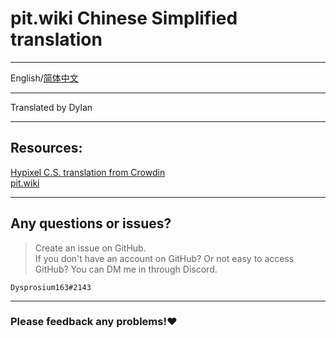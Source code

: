 # pit.wiki Chinese Simplified translation

---

 English/[简体中文](https://github.com/Dysprosium163/pitwiki_CS_translation/blob/main/README_Chinese_Simplified.md)

---

 Translated by Dylan     

---
 ## Resources:                                   
 [Hypixel C.S. translation from Crowdin](https://crowdin.com/project/hypixel/zh-CN)     
 [pit.wiki](https://pit.wiki/)     

---

 ## Any questions or issues?     
 >Create an issue on GitHub.     
 >If you don't have an account on GitHub? Or not easy to access GitHub?
 >You can DM me in through Discord.
 
    Dysprosium163#2143

---

###  **Please feedback any problems!:heart:**
